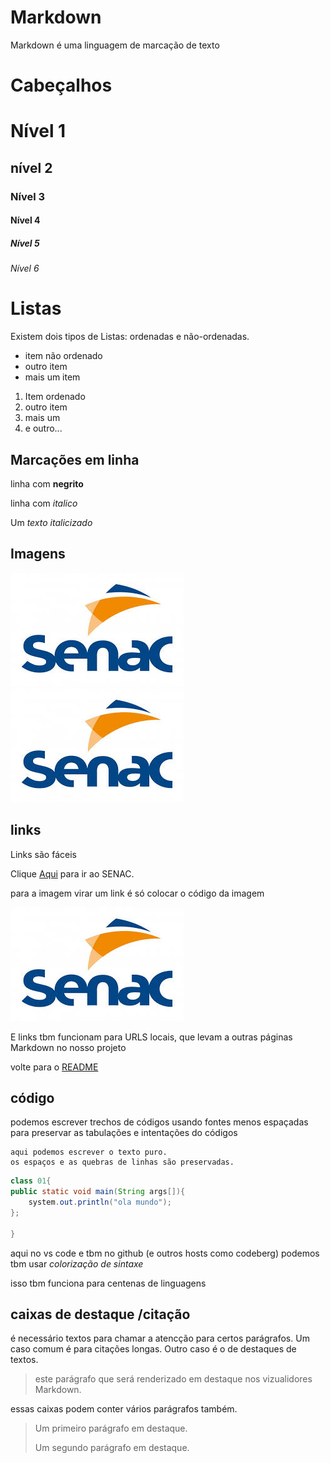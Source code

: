# Markdown

Markdown é uma linguagem de marcação de texto

# Cabeçalhos

# Nível 1 
## nível 2
### Nível 3
#### Nível 4
##### Nível 5
###### Nível 6

# Listas

Existem dois tipos de Listas: ordenadas e não-ordenadas.

- item não ordenado 
- outro item
- mais um item

1. Item ordenado
1. outro item
1. mais um
1. e outro...

## Marcações em linha 

linha com **negrito**

linha com *italico*

Um _texto italicizado_

## Imagens

![](logo_senac.png)
![](logo_senac.png)

## links

Links são fáceis

Clique [Aqui](https://senacrs.com.br) para ir ao SENAC.

para a imagem virar um link é só colocar o código da imagem

[![](logo_senac.png)](https://senacrs.com.br)

E links tbm funcionam para URLS locais, que levam a outras páginas Markdown no nosso projeto

volte para o [README](README.md)

## código

podemos escrever trechos de códigos usando fontes menos espaçadas para preservar as tabulações e intentações do códigos

```
aqui podemos escrever o texto puro.
os espaços e as quebras de linhas são preservadas.
```
``` java
class 01{
public static void main(String args[]){
    system.out.println("ola mundo");
};
    
}
```


aqui no vs code e tbm no github
(e outros hosts como codeberg) podemos tbm usar *colorização de sintaxe*
 
 isso tbm funciona para centenas de linguagens 

 ## caixas de destaque /citação
 
 é necessário textos para chamar a atencção para certos parágrafos. Um caso comum é para citações longas. Outro caso é o de destaques de textos.

 > este parágrafo que será renderizado em destaque nos vizualidores Markdown.

 essas caixas podem conter vários parágrafos também.

 > Um primeiro parágrafo em destaque.
 >
 > Um segundo parágrafo em destaque.